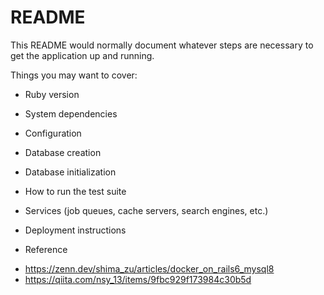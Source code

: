 # README

This README would normally document whatever steps are necessary to get the
application up and running.

Things you may want to cover:

- Ruby version

- System dependencies

- Configuration

- Database creation

- Database initialization

- How to run the test suite

- Services (job queues, cache servers, search engines, etc.)

- Deployment instructions

- Reference

* https://zenn.dev/shima_zu/articles/docker_on_rails6_mysql8
* https://qiita.com/nsy_13/items/9fbc929f173984c30b5d
